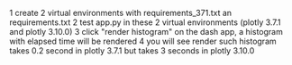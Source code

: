1 create 2 virtual environments with requirements_371.txt an requirements.txt
2 test app.py in these 2 virtual environments (plotly 3.7.1 and plotly 3.10.0)
3 click "render histogram" on the dash app, a histogram with elapsed time will be rendered
4 you will see render such histogram takes 0.2 second in plotly 3.7.1 but takes 3 seconds in plotly 3.10.0 